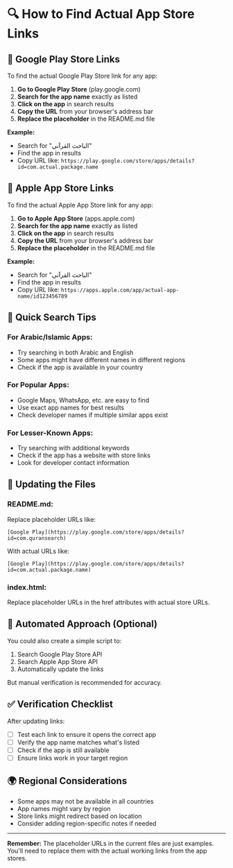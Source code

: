 # 🔍 How to Find Actual App Store Links

## 📱 **Google Play Store Links**

To find the actual Google Play Store link for any app:

1. **Go to Google Play Store** (play.google.com)
2. **Search for the app name** exactly as listed
3. **Click on the app** in search results
4. **Copy the URL** from your browser's address bar
5. **Replace the placeholder** in the README.md file

**Example:**
- Search for "الباحث القرآني" 
- Find the app in results
- Copy URL like: `https://play.google.com/store/apps/details?id=com.actual.package.name`

## 🍎 **Apple App Store Links**

To find the actual Apple App Store link for any app:

1. **Go to Apple App Store** (apps.apple.com)
2. **Search for the app name** exactly as listed
3. **Click on the app** in search results
4. **Copy the URL** from your browser's address bar
5. **Replace the placeholder** in the README.md file

**Example:**
- Search for "الباحث القرآني"
- Find the app in results  
- Copy URL like: `https://apps.apple.com/app/actual-app-name/id123456789`

## 🔧 **Quick Search Tips**

### **For Arabic/Islamic Apps:**
- Try searching in both Arabic and English
- Some apps might have different names in different regions
- Check if the app is available in your country

### **For Popular Apps:**
- Google Maps, WhatsApp, etc. are easy to find
- Use exact app names for best results
- Check developer names if multiple similar apps exist

### **For Lesser-Known Apps:**
- Try searching with additional keywords
- Check if the app has a website with store links
- Look for developer contact information

## 📝 **Updating the Files**

### **README.md:**
Replace placeholder URLs like:
```
[Google Play](https://play.google.com/store/apps/details?id=com.quransearch)
```
With actual URLs like:
```
[Google Play](https://play.google.com/store/apps/details?id=com.actual.package.name)
```

### **index.html:**
Replace placeholder URLs in the href attributes with actual store URLs.

## 🚀 **Automated Approach (Optional)**

You could also create a simple script to:
1. Search Google Play Store API
2. Search Apple App Store API  
3. Automatically update the links

But manual verification is recommended for accuracy.

## ✅ **Verification Checklist**

After updating links:
- [ ] Test each link to ensure it opens the correct app
- [ ] Verify the app name matches what's listed
- [ ] Check if the app is still available
- [ ] Ensure links work in your target region

## 🌍 **Regional Considerations**

- Some apps may not be available in all countries
- App names might vary by region
- Store links might redirect based on location
- Consider adding region-specific notes if needed

---

**Remember:** The placeholder URLs in the current files are just examples. You'll need to replace them with the actual working links from the app stores.
